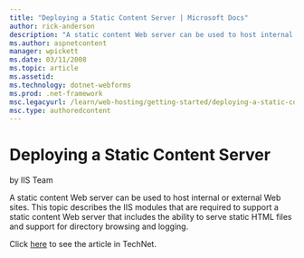 ```yaml
---
title: "Deploying a Static Content Server | Microsoft Docs"
author: rick-anderson
description: "A static content Web server can be used to host internal or external Web sites. This topic describes the IIS modules that are required to support a static co..."
ms.author: aspnetcontent
manager: wpickett
ms.date: 03/11/2008
ms.topic: article
ms.assetid: 
ms.technology: dotnet-webforms
ms.prod: .net-framework
msc.legacyurl: /learn/web-hosting/getting-started/deploying-a-static-content-server
msc.type: authoredcontent
---
```

Deploying a Static Content Server
====================
by IIS Team

A static content Web server can be used to host internal or external Web sites. This topic describes the IIS modules that are required to support a static content Web server that includes the ability to serve static HTML files and support for directory browsing and logging.

Click [here](https://go.microsoft.com/fwlink/?LinkId=111597) to see the article in TechNet.